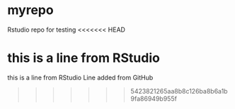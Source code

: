 # myrepo
Rstudio repo for testing
<<<<<<< HEAD

this is a line from RStudio
=======
this is a line from RStudio
Line added from GitHub
>>>>>>> 5423821265aa8b8c126ba8b6a1b9fa86949b955f

